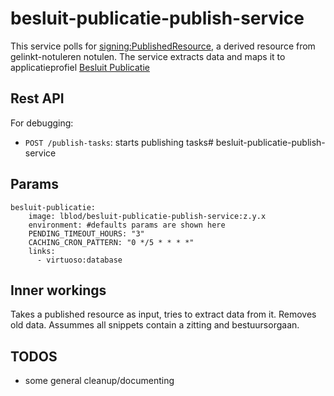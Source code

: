 # besluit-publicatie-publish-service
This service polls for [signing:PublishedResource](http://mu.semte.ch/vocabularies/ext/signing/PublishedResource), a derived resource from gelinkt-notuleren notulen.
The service extracts data and maps it to applicatieprofiel [Besluit Publicatie](https://data.vlaanderen.be/doc/applicatieprofiel/besluit-publicatie/)

## Rest API
For debugging:
- `POST /publish-tasks`: starts publishing tasks# besluit-publicatie-publish-service

## Params
```
besluit-publicatie:
    image: lblod/besluit-publicatie-publish-service:z.y.x
    environment: #defaults params are shown here
    PENDING_TIMEOUT_HOURS: "3"
    CACHING_CRON_PATTERN: "0 */5 * * * *"
    links:
      - virtuoso:database
```

## Inner workings
Takes a published resource as input, tries to extract data from it. Removes old data.
Assummes all snippets contain a zitting and bestuursorgaan.

## TODOS
*  some general cleanup/documenting
